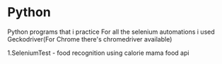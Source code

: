 # Python
Python programs that i practice
For all the selenium automations i used Geckodriver(For Chrome there's chromedriver available)

1.SeleniumTest  -  food recognition using calorie mama food api
